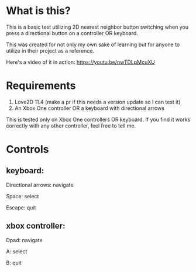 # What is this?

This is a basic test utilizing 2D nearest neighbor button switching when you press a directional button on a controller OR keyboard.

This was created for not only my own sake of learning but for anyone to utilize in their project as a reference.

Here's a video of it in action: https://youtu.be/nwTDLpMcuXU

# Requirements

1. Love2D 11.4 (make a pr if this needs a version update so I can test it)
2. An Xbox One controller OR a keyboard with directional arrows

This is tested only on Xbox One controllers OR keyboard. If you find it works correctly with any other controller, feel free to tell me.

# Controls

## keyboard:
Directional arrows: navigate

Space: select

Escape: quit

## xbox controller:
Dpad: navigate

A: select

B: quit